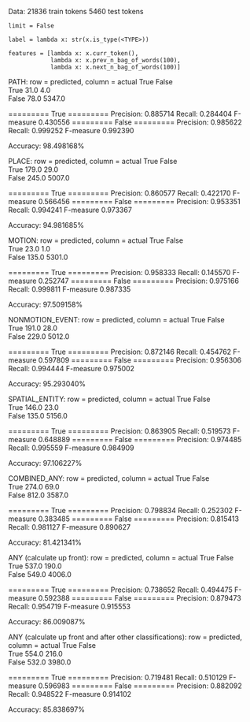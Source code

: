 Data:
21836 train tokens
5460 test tokens

	limit = False

	label = lambda x: str(x.is_type(<TYPE>))

	features = [lambda x: x.curr_token(),
				lambda x: x.prev_n_bag_of_words(100),
				lambda x: x.next_n_bag_of_words(100)]



PATH:
row = predicted, column = actual
      True False  
True  31.0 4.0    
False 78.0 5347.0 

========= True =========
Precision: 0.885714 
Recall: 0.284404
F-measure 0.430556
========= False =========
Precision: 0.985622 
Recall: 0.999252
F-measure 0.992390

Accuracy: 98.498168%


PLACE:
row = predicted, column = actual
      True  False  
True  179.0 29.0   
False 245.0 5007.0 

========= True =========
Precision: 0.860577 
Recall: 0.422170
F-measure 0.566456
========= False =========
Precision: 0.953351 
Recall: 0.994241
F-measure 0.973367

Accuracy: 94.981685%


MOTION:
row = predicted, column = actual
      True  False  
True  23.0  1.0    
False 135.0 5301.0 

========= True =========
Precision: 0.958333 
Recall: 0.145570
F-measure 0.252747
========= False =========
Precision: 0.975166 
Recall: 0.999811
F-measure 0.987335

Accuracy: 97.509158%


NONMOTION_EVENT:
row = predicted, column = actual
      True  False  
True  191.0 28.0   
False 229.0 5012.0 

========= True =========
Precision: 0.872146 
Recall: 0.454762
F-measure 0.597809
========= False =========
Precision: 0.956306 
Recall: 0.994444
F-measure 0.975002

Accuracy: 95.293040%


SPATIAL_ENTITY:
row = predicted, column = actual
      True  False  
True  146.0 23.0   
False 135.0 5156.0 

========= True =========
Precision: 0.863905 
Recall: 0.519573
F-measure 0.648889
========= False =========
Precision: 0.974485 
Recall: 0.995559
F-measure 0.984909

Accuracy: 97.106227%


COMBINED_ANY:
row = predicted, column = actual
      True  False  
True  274.0 69.0   
False 812.0 3587.0 

========= True =========
Precision: 0.798834 
Recall: 0.252302
F-measure 0.383485
========= False =========
Precision: 0.815413 
Recall: 0.981127
F-measure 0.890627

Accuracy: 81.421341%



ANY (calculate up front):
row = predicted, column = actual
      True  False  
True  537.0 190.0  
False 549.0 4006.0 

========= True =========
Precision: 0.738652 
Recall: 0.494475
F-measure 0.592388
========= False =========
Precision: 0.879473 
Recall: 0.954719
F-measure 0.915553

Accuracy: 86.009087%


ANY (calculate up front and after other classifications):
row = predicted, column = actual
      True  False  
True  554.0 216.0  
False 532.0 3980.0 

========= True =========
Precision: 0.719481 
Recall: 0.510129
F-measure 0.596983
========= False =========
Precision: 0.882092 
Recall: 0.948522
F-measure 0.914102

Accuracy: 85.838697%